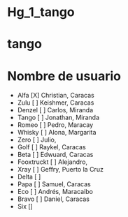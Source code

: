 # Hg_1_tango
# tango
# Nombre de usuario

- Alfa [X] Christian, Caracas
- Zulu [ ] Keishmer, Caracas
- Denzel [ ] Carlos, Miranda
- Tango [ ] Jonathan, Miranda
- Romeo [ ] Pedro, Maracay
- Whisky [ ] Alona, Margarita
- Zero [ ] Julio,
- Golf [ ] Raykel, Caracas
- Beta [ ] Edwuard, Caracas
- Fooxtruckt [ ] Alejandro, 
- Xray [ ] Geffry, Puerto la Cruz
- Delta [ ]
- Papa [ ] Samuel, Caracas
- Eco [ ] Andrés, Maracaibo
- Bravo [ ] Daniel, Caracas
- Six []


